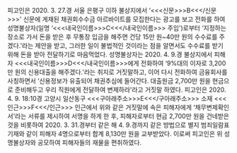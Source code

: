 피고인은 2020. 3. 27.경 서울 은평구 이하 불상지에서 ‘<<<신문>>>B<<</신문>>>' 신문에 게재된 채권회수수금 아르바이트를 모집한다는 광고를 보고 전화를 하여 성명불상자(일명 ‘<<<내국인이름>>>C<<</내국인이름>>> 주임')로부터 ‘지정하는 장소로 가서 돈을 받은 후 무통장 입금을 해주면 건당 15만 원~40만 원의 수수료를 주겠다.'라는 제안을 받고, 그러한 일이 불법적인 것이라는 점을 알면서도 수수료를 받기 위해 돈을 받아 전달하기로 마음먹었다.
성명불상자는 2020. 4. 9.경 불상지에서 피해자 <<<내국인이름>>>D<<</내국인이름>>>에게 전화하여 ‘9%대의 이자로 3,200만 원의 신용대출을 해주겠다.'라는 취지로 거짓말하고, 이어 다시 전화하여 금융회사를 사칭하면서 ‘신용정보가 유출되어 채권추심에 들어간다. 대출원금 2,700만 원을 현금으로 준비해두고 우리 직원에게 전달하여 변제하라'라고 거짓말 하였다.
피고인은 2020. 4. 9. 18:10경 고양시 일산동구 <<<구아래주소>>>E<<</구아래주소>>> 소재 <<<인근>>>F<<</인근>>> 인근에서 위와 같은 거짓말에 속은 피해자에게 ‘채무변제확인서'라는 서류를 제시하여 서명을 하게 한 후, 피해자로부터 현금 2,700만 원을 건네받은 것을 비롯하여 2020. 3. 31.경부터 같은 해 4. 9.경까지 같은 방법으로 별지 범죄일람표 기재와 같이 피해자 4명으로부터 합계 8,130만 원을 교부받았다. 이로써 피고인은 위 성명불상자와 공모하여 피해자들의 재물을 편취하였다.